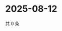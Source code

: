 # 2025-08-12

共 0 条

<!-- BEGIN ZHIHUVIDEO -->
<!-- 最后更新时间 Tue Aug 12 2025 15:13:37 GMT+0800 (China Standard Time) -->

<!-- END ZHIHUVIDEO -->
